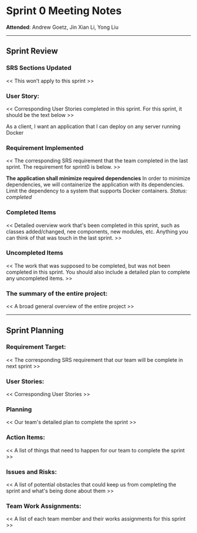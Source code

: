 # Sprint 0 Meeting Notes


**Attended**: Andrew Goetz, Jin Xian Li, Yong Liu

***

## Sprint Review



### SRS Sections Updated

<< This won’t apply to this sprint >>

###  User Story:


<< Corresponding User Stories completed in this sprint. For this sprint, it should be the text below >>


As a client, I want an application that I can deploy on any server running Docker

### Requirement Implemented

<< The corresponding SRS requirement that the team completed in the last sprint. The requirement for sprint0 is below. >>


**The application shall minimize required dependencies**
In order to minimize dependencies, we will containerize the application with its dependencies. 
Limit the dependency to a system that supports Docker containers.
*Status: completed*

### Completed Items

<< Detailed overview  work that's been completed in this sprint, such as classes added/changed, nee components, new modules, etc. Anything you can think of that was touch in the last sprint. >>

### Uncompleted Items

<< The work that was supposed to be completed, but was not been completed in this sprint. You should also include a detailed plan to complete any uncompleted items. >>

### The summary of the entire project:

<< A broad general overview of the entire project >>

***

## Sprint Planning

### Requirement Target:

<< The corresponding SRS requirement that our team will be complete in next sprint >>

### User Stories:

<< Corresponding User Stories >>

### Planning

<< Our team's detailed plan to complete the sprint >>

### Action Items:

<< A list of things that need to happen for our team to complete the sprint >>

### Issues and Risks:

<< A list of potential obstacles that could keep us from completing the sprint and what's being done about them >>

### Team Work Assignments:

<< A list of each team member and their works assignments for this sprint >>
